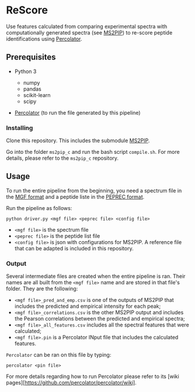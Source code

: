# ReScore

Use features calculated from comparing experimental spectra with computationally generated spectra (see [MS2PIP](https://github.com/sdgroeve/ms2pip_c)) to re-score peptide identifications using [Percolator](https://github.com/percolator/percolator/).

## Prerequisites

- Python 3

  - numpy
  - pandas
  - scikit-learn
  - scipy

- [Percolator](https://github.com/percolator/percolator/) (to run the file generated by this pipeline)
### Installing

Clone this repository. This includes the submodule  [MS2PIP](https://github.com/anasilviacs/ms2pip_c/tree/6f037dc2d0797cd25061aaed8091d625123971e1).

Go into the folder `ms2pip_c` and run the bash script `compile.sh`. For more details, please refer to the `ms2pip_c` repository.

## Usage

To run the entire pipeline from the beginning, you need a spectrum file in the [MGF format](http://www.matrixscience.com/help/data_file_help.html) and a peptide liste in the [PEPREC format](https://github.com/anasilviacs/ms2pip_c/tree/6f037dc2d0797cd25061aaed8091d625123971e1).

Run the pipeline as follows:

```
python driver.py <mgf file> <peprec file> <config file>
```

- `<mgf file>` is the spectrum file
- `<peprec file>` is the peptide list file
- `<config file>` is json with configurations for MS2PIP. A reference file that can be adapted is included in this repository.


### Output

Several intermediate files are created when the entire pipeline is ran. Their names are all built from the `<mgf file>` name and are stored in that file's folder. They are the following:

- `<mgf file>_pred_and_emp.csv` is one of the outputs of MS2PIP that includes the predicted and empirical intensity for each peak;
- `<mgf file>_correlations.csv` is the other MS2PIP output and includes the Pearson correlations between the predicted and empirical spectra;
- `<mgf file>_all_features.csv` includes all the spectral features that were calculated;
- `<mgf file>.pin` is a Percolator INput file that includes the calculated features.

`Percolator` can be ran on this file by typing:

```
percolator <pin file>
```

For more details regarding how to run Percolator please refer to its [wiki pages][https://github.com/percolator/percolator/wiki].

